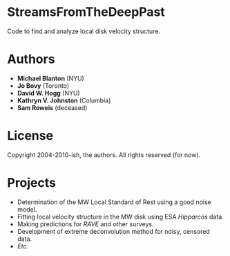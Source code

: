 # StreamsFromTheDeepPast
Code to find and analyze local disk velocity structure.

# Authors
- **Michael Blanton** (NYU)
- **Jo Bovy** (Toronto)
- **David W. Hogg** (NYU)
- **Kathryn V. Johnston** (Columbia)
- **Sam Roweis** (deceased)

# License
Copyright 2004-2010-ish, the authors. All rights reserved (for now).

# Projects
- Determination of the MW Local Standard of Rest using a good noise model.
- Fitting local velocity structure in the MW disk using ESA *Hipparcos* data.
- Making predictions for *RAVE* and other surveys.
- Development of extreme deconvolution method for noisy, censored data.
- *Etc.*

